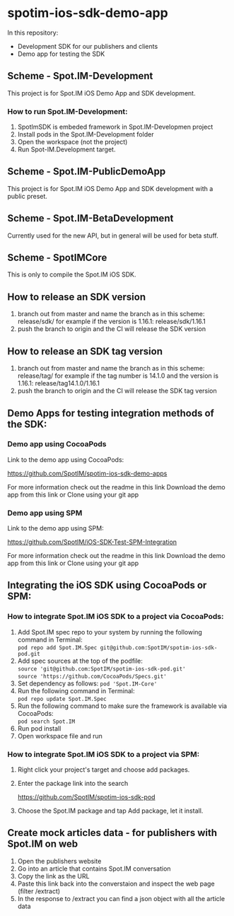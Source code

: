 # spotim-ios-sdk-demo-app
In this repository:
* Development SDK for our publishers and clients
* Demo app for testing the SDK

## Scheme - Spot.IM-Development
This project is for Spot.IM iOS Demo App and SDK development.

### How to run Spot.IM-Development:
1. SpotImSDK is embeded framework in Spot.IM-Developmen project
2. Install pods in the Spot.IM-Development folder
3. Open the workspace (not the project)
4. Run Spot-IM.Development target.

## Scheme - Spot.IM-PublicDemoApp
This project is for Spot.IM iOS Demo App and SDK development with a public preset.

## Scheme - Spot.IM-BetaDevelopment
Currently used for the new API, but in general will be used for beta stuff.

## Scheme - SpotIMCore
This is only to compile the Spot.IM iOS SDK.

## How to release an SDK version
1. branch out from master and name the branch as in this scheme:
   release/sdk/<version number>
   for example if the version is 1.16.1: release/sdk/1.16.1
2. push the branch to origin and the CI will release the SDK version
    
## How to release an SDK tag version
1. branch out from master and name the branch as in this scheme:
   release/tag<tag number>/<version number>
   for example if the tag number is 14.1.0 and the version is 1.16.1: release/tag14.1.0/1.16.1
2. push the branch to origin and the CI will release the SDK tag version

## Demo Apps for testing integration methods of the SDK:

### Demo app using CocoaPods
Link to the demo app using CocoaPods:

https://github.com/SpotIM/spotim-ios-sdk-demo-apps

For more information check out the readme in this link
Download the demo app from this link or Clone using your git app

### Demo app using SPM
Link to the demo app using SPM:

https://github.com/SpotIM/iOS-SDK-Test-SPM-Integration

For more information check out the readme in this link
Download the demo app from this link or Clone using your git app

## Integrating the iOS SDK using CocoaPods or SPM:

### How to integrate Spot.IM iOS SDK to a project via CocoaPods:
1. Add Spot.IM spec repo to your system by running the following command in Terminal:  
  `pod repo add Spot.IM.Spec git@github.com:SpotIM/spotim-ios-sdk-pod.git`
2. Add spec sources at the top of the podfile:  
  `source 'git@github.com:SpotIM/spotim-ios-sdk-pod.git'`  
  `source 'https://github.com/CocoaPods/Specs.git'`  
3. Set dependency as follows: `pod 'Spot.IM-Core'`
4. Run the following command in Terminal:  
  `pod repo update Spot.IM.Spec`
4. Run the following command to make sure the framework is available via CocoaPods:  
  `pod search Spot.IM`  
5. Run pod install
6. Open workspace file and run

### How to integrate Spot.IM iOS SDK to a project via SPM:
1. Right click your project's target and choose add packages.
2. Enter the package link into the search

   https://github.com/SpotIM/spotim-ios-sdk-pod

3. Choose the Spot.IM package and tap Add package, let it install.

## Create mock articles data - for publishers with Spot.IM on web
1. Open the publishers website
2. Go into an article that contains Spot.IM conversation
3. Copy the link as the URL
4. Paste this link back into the converstaion and inspect the web page (filter /extract)
5. In the response to /extract you can find a json object with all the article data
